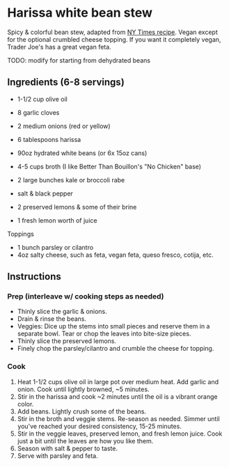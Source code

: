 # Harissa white bean stew

Spicy & colorful bean stew, adapted from [NY Times recipe](https://cooking.nytimes.com/recipes/1020754-spicy-white-bean-stew-with-broccoli-rabe). Vegan except for the optional crumbled cheese topping. If you want it completely vegan, Trader Joe's has a great vegan feta.

TODO: modify for starting from dehydrated beans

## Ingredients (6-8 servings)

- 1-1/2 cup olive oil
- 8 garlic cloves
- 2 medium onions (red or yellow)
- 6 tablespoons harissa

- 90oz hydrated white beans (or 6x 15oz cans)
- 4-5 cups broth (I like Better Than Bouillon's "No Chicken" base)
- 2 large bunches kale or broccoli rabe
- salt & black pepper

- 2 preserved lemons & some of their brine
- 1 fresh lemon worth of juice

Toppings
- 1 bunch parsley or cilantro
- 4oz salty cheese, such as feta, vegan feta, queso fresco, cotija, etc.

## Instructions

### Prep (interleave w/ cooking steps as needed)
- Thinly slice the garlic & onions.
- Drain & rinse the beans.
- Veggies: Dice up the stems into small pieces and reserve them in a separate bowl. Tear or chop the leaves into bite-size pieces.
- Thinly slice the preserved lemons.
- Finely chop the parsley/cilantro and crumble the cheese for topping.

### Cook
1. Heat 1-1/2 cups olive oil in large pot over medium heat. Add garlic and onion. Cook until lightly browned, ~5 minutes.
2. Stir in the harissa and cook ~2 minutes until the oil is a vibrant orange color.
3. Add beans. Lightly crush some of the beans.
4. Stir in the broth and veggie stems. Re-season as needed. Simmer until you've reached your desired consistency, 15-25 minutes.
5. Stir in the veggie leaves, preserved lemon, and fresh lemon juice. Cook just a bit until the leaves are how you like them.
6. Season with salt & pepper to taste.
7. Serve with parsley and feta.
